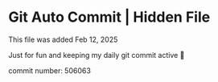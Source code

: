 # Git Auto Commit | Hidden File

This file was added Feb 12, 2025

Just for fun and keeping my daily git commit active 🤪

commit number: 506063
